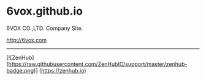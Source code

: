 6vox.github.io
==============

6VOX CO.,LTD.
Company Site.

http://6vox.com

-----

[![ZenHub] (https://raw.githubusercontent.com/ZenHubIO/support/master/zenhub-badge.png)] (https://zenhub.io)
